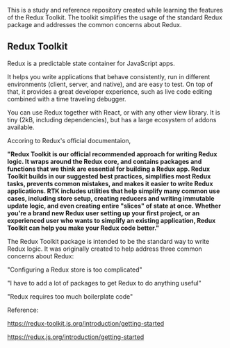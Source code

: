 
This is a study and reference repository created while learning the features of the Redux Toolkit. The toolkit simplifies the usage of the standard Redux package and addresses the common concerns about Redux.

## Redux Toolkit

Redux is a predictable state container for JavaScript apps.

It helps you write applications that behave consistently, run in different environments (client, server, and native), and are easy to test. On top of that, it provides a great developer experience, such as live code editing combined with a time traveling debugger.

You can use Redux together with React, or with any other view library. It is tiny (2kB, including dependencies), but has a large ecosystem of addons available.

Accoring to Redux's official documentaion, 

**"Redux Toolkit is our official recommended approach for writing Redux logic. It wraps around the Redux core, and contains packages and functions that we think are essential for building a Redux app. Redux Toolkit builds in our suggested best practices, simplifies most Redux tasks, prevents common mistakes, and makes it easier to write Redux applications.
RTK includes utilities that help simplify many common use cases, including store setup, creating reducers and writing immutable update logic, and even creating entire "slices" of state at once.
Whether you're a brand new Redux user setting up your first project, or an experienced user who wants to simplify an existing application, Redux Toolkit can help you make your Redux code better."**

The Redux Toolkit package is intended to be the standard way to write Redux logic. It was originally created to help address three common concerns about Redux:

"Configuring a Redux store is too complicated"

"I have to add a lot of packages to get Redux to do anything useful"

"Redux requires too much boilerplate code"


Reference:

https://redux-toolkit.js.org/introduction/getting-started

https://redux.js.org/introduction/getting-started



